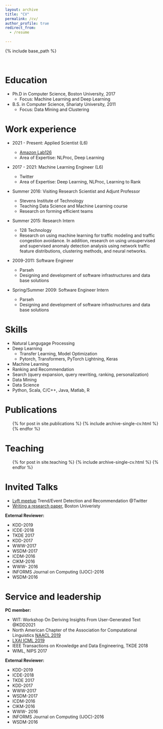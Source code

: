 ```yaml
---
layout: archive
title: "CV"
permalink: /cv/
author_profile: true
redirect_from:
  - /resume
  
---
```


{% include base_path %}

<br>

Education
======
* Ph.D in Computer Science, Boston University, 2017
   * Focus: Machine Learning and Deep Learning
* B.S. in Computer Science, Shariaty University, 2011 
   * Focus: Data Mining and Clustering

 Work experience
======

* 2021 - Present: Applied Scientist (L6)
  * [Amazon Lab126](https://amazon.jobs/en/teams/lab126/)
  * Area of Expertise: NLProc, Deep Learning

* 2017 - 2021: Machine Learning Engineer (L6)
  * Twitter
  * Area of Expertise: Deep Learning, NLProc, Learning to Rank

* Summer 2016: Visiting Research Scientist and Adjunt Professor
  * Stevens Institute of Technology  
  * Teaching Data Science and Machine Learning course
  * Research on forming efficient teams
  
* Summer 2015: Research Intern
  * 128 Technology  
  * Research on using machine learning for traffic modeling and traffic congestion avoidance. In addition, research on using unsupervised and supervised anomaly detection analysis using network traffic feature distributions, clustering methods, and neural networks.


* 2009-2011: Software Engineer
  * Parseh
  * Designing and development of software infrastructures and data base solutions

* Spring/Summer 2009: Software Engineer Intern
  * Parseh
  * Designing and development of software infrastructures and data base solutions

  
Skills
======
* Natural Langugage Processing
* Deep Learning
  * Transfer Learning, Model Optimization
  * Pytorch, Transformers, PyTorch Lightning, Keras
* Machine Learning
* Ranking and Recommendation
* Search (query expansion, query rewriting, ranking, personalization) 
* Data Mining
* Data Science
* Python, Scala, C/C++, Java, Matlab, R

Publications
======
  <ul>{% for post in site.publications %}
    {% include archive-single-cv.html %}
  {% endfor %}</ul>
  
Teaching
======
  <ul>{% for post in site.teaching %}
    {% include archive-single-cv.html %}
  {% endfor %}</ul>
  
Invited Talks
======
* [Lyft meetup](https://twitter.com/wimlds_bayarea/status/1230578670584004608?lang=ca) Trend/Event Detection and Recommendation @Twitter  
* [Writing a research paper](https://www.yumpu.com/en/document/read/26306756/writing-a-research-paper), Boston Univeristy

<b> External Reviewer:</b>
* KDD-2019
* ICDE-2018
* TKDE 2017
* KDD-2017
* WWW-2017
* WSDM-2017
* ICDM-2016
* CIKM-2016
* WWW- 2016
* INFORMS Journal on Computing (IJOC)-2016
* WSDM-2016

Service and leadership
======
<b> PC member: </b>
* WIT: Workshop On Deriving Insights From User-Generated Text @KDD2021
* North American Chapter of the Association for Computational Linguistics [NAACL 2019](https://naacl.org/naacl-hlt-2019/blog/kudos-reviewers/) 
* [LXAI ICML 2019](https://www.latinxinai.org/icml-2019#workshop-org/) 
* IEEE Transactions on Knowledge and Data Engineering, TKDE 2018
* WIML, NIPS 2017 

<b> External Reviewer:</b>
* KDD-2019
* ICDE-2018
* TKDE 2017
* KDD-2017
* WWW-2017
* WSDM-2017
* ICDM-2016
* CIKM-2016
* WWW- 2016
* INFORMS Journal on Computing (IJOC)-2016
* WSDM-2016
